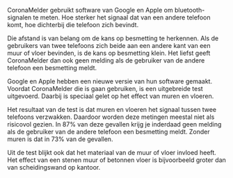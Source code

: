 CoronaMelder gebruikt software van Google en Apple om bluetooth-signalen te meten. Hoe sterker het signaal dat van een andere telefoon komt, hoe dichterbij die telefoon zich bevindt. 

Die afstand is van belang om de kans op besmetting te herkennen. Als de gebruikers van twee telefoons zich beide aan een andere kant van een muur of vloer bevinden, is de kans op besmetting klein. Het liefst geeft CoronaMelder dan ook geen melding als de gebruiker van de andere telefoon een besmetting meldt. 

Google en Apple hebben een nieuwe versie van hun software gemaakt. Voordat CoronaMelder die is gaan gebruiken, is een uitgebreide test uitgevoerd. Daarbij is speciaal gelet op het effect van muren en vloeren.

Het resultaat van de test is dat muren en vloeren het signaal tussen twee telefoons verzwakken. Daardoor worden deze metingen meestal niet als risicovol gezien. In 87% van deze gevallen krijg je inderdaad geen melding als de gebruiker van de andere telefoon een besmetting meldt. Zonder muren is dat in 73% van de gevallen.

Uit de test blijkt ook dat het materiaal van de muur of vloer invloed heeft. Het effect van een stenen muur of betonnen vloer is bijvoorbeeld groter dan van scheidingswand op kantoor.
<!-- 
## Report

<a href="https://www.rijksoverheid.nl/documenten/rapporten/2020/06/08/veldtest-bluetooth-validatie-covid-19-notificatie-app" rel="noopener noreferrer" target="_blank">Het rapport van de test uit april 2021 met de resultaten over het effect van muren en vloeren is hier te lezen</a>  -->
